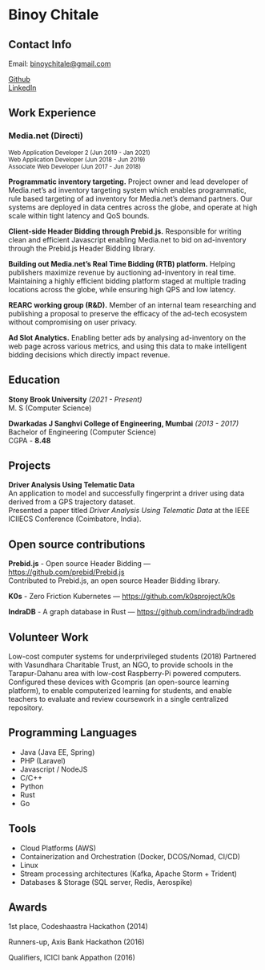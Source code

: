 # Binoy Chitale

## Contact Info
Email: [binoychitale@gmail.com](mailto:binoychitale@gmail.com)

[Github](https://github.com/binoychitale) <br>
[LinkedIn](https://www.linkedin.com/in/binoychitale/)


## Work Experience

### Media.net (Directi)
<sup> 
Web Application Developer 2 (Jun 2019 - Jan 2021) <br>
Web Application Developer   (Jun 2018 - Jun 2019) <br>
Associate Web Developer     (Jun 2017 - Jun 2018) 
</sup>

__Programmatic inventory targeting.__ Project owner and lead developer of Media.net’s ad inventory targeting system which enables programmatic, rule based targeting of ad inventory for Media.net’s demand partners. Our systems are deployed in data centres across the globe, and operate at high scale within tight latency and QoS bounds.

__Client-side Header Bidding through Prebid.js.__ Responsible for writing clean and efficient Javascript enabling Media.net to bid on ad-inventory through the Prebid.js Header Bidding library.

__Building out Media.net’s Real Time Bidding (RTB) platform.__ Helping publishers maximize revenue by auctioning ad-inventory in real time. Maintaining a highly efficient bidding platform staged at multiple trading locations across the globe, while ensuring high QPS and low latency.

__REARC working group (R&D).__ Member of an internal team researching and publishing a proposal to preserve the efficacy of the ad-tech ecosystem without compromising on user privacy.

__Ad Slot Analytics.__ Enabling better ads by analysing ad-inventory on the web page across various metrics, and using this data to make intelligent bidding decisions which directly impact revenue.

## Education
__Stony Brook University__ *(2021 - Present)* <br>
M. S (Computer Science) 


__Dwarkadas J Sanghvi College of Engineering, Mumbai__ *(2013 - 2017)* <br>
Bachelor of Engineering (Computer Science) <br>
CGPA - __8.48__ 

## Projects

__Driver Analysis Using Telematic Data__ <br>
An application to model and successfully fingerprint a driver using data derived from a GPS trajectory dataset. <br>
Presented a paper titled *Driver Analysis Using Telematic Data* at the IEEE ICIIECS Conference (Coimbatore, India).

## Open source contributions

__Prebid.js__ - Open source Header Bidding — https://github.com/prebid/Prebid.js <br>
Contributed to Prebid.js, an open source Header Bidding library.


__K0s__ - Zero Friction Kubernetes — https://github.com/k0sproject/k0s


__IndraDB__ - A graph database in Rust — https://github.com/indradb/indradb

## Volunteer Work
Low-cost computer systems for underprivileged students (2018)
Partnered with Vasundhara Charitable Trust, an NGO, to provide schools in the Tarapur-Dahanu area with low-cost Raspberry-Pi powered computers. <br>
Configured these devices with Gcompris (an open-source learning platform), to enable computerized learning for students, and enable teachers to evaluate and review coursework in a single centralized repository.

## Programming Languages
- Java (Java EE, Spring)
- PHP (Laravel)
- Javascript / NodeJS
- C/C++
- Python
- Rust 
- Go

## Tools
- Cloud Platforms (AWS)
- Containerization and Orchestration (Docker, DCOS/Nomad, CI/CD)
- Linux
- Stream processing architectures (Kafka, Apache Storm + Trident)
- Databases & Storage (SQL server, Redis, Aerospike)

## Awards			
1st place, Codeshaastra Hackathon (2014)

Runners-up,  Axis Bank Hackathon (2016) 

Qualifiers, ICICI bank Appathon (2016)
